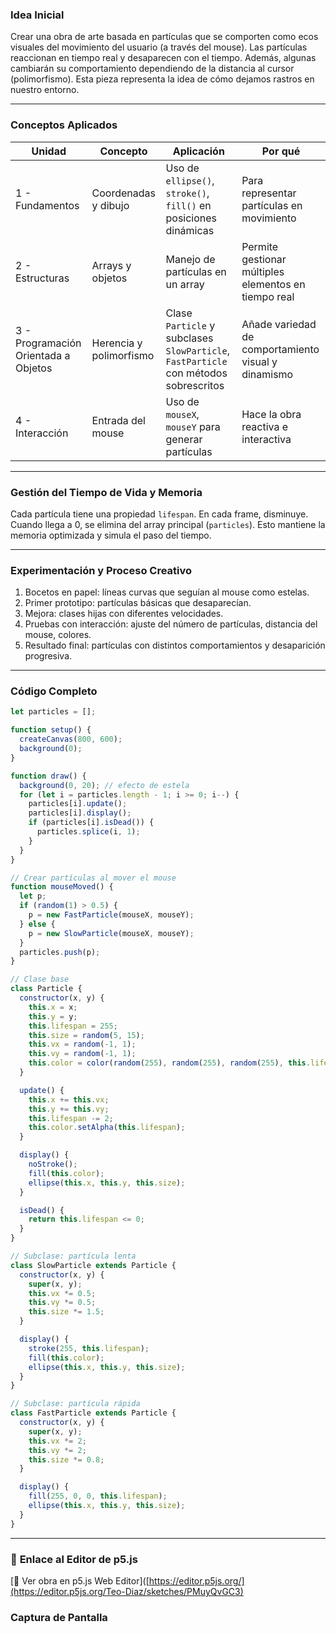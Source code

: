### **Idea Inicial**
Crear una obra de arte basada en partículas que se comporten como ecos visuales del movimiento del usuario (a través del mouse). Las partículas reaccionan en tiempo real y desaparecen con el tiempo. Además, algunas cambiarán su comportamiento dependiendo de la distancia al cursor (polimorfismo). Esta pieza representa la idea de cómo dejamos rastros en nuestro entorno.

---

### **Conceptos Aplicados**

| Unidad | Concepto | Aplicación | Por qué |
|--------|----------|------------|---------|
| 1 - Fundamentos | Coordenadas y dibujo | Uso de `ellipse()`, `stroke()`, `fill()` en posiciones dinámicas | Para representar partículas en movimiento |
| 2 - Estructuras | Arrays y objetos | Manejo de partículas en un array | Permite gestionar múltiples elementos en tiempo real |
| 3 - Programación Orientada a Objetos | Herencia y polimorfismo | Clase `Particle` y subclases `SlowParticle`, `FastParticle` con métodos sobrescritos | Añade variedad de comportamiento visual y dinamismo |
| 4 - Interacción | Entrada del mouse | Uso de `mouseX`, `mouseY` para generar partículas | Hace la obra reactiva e interactiva |

---

### **Gestión del Tiempo de Vida y Memoria**

Cada partícula tiene una propiedad `lifespan`. En cada frame, disminuye. Cuando llega a 0, se elimina del array principal (`particles`). Esto mantiene la memoria optimizada y simula el paso del tiempo.

---

### **Experimentación y Proceso Creativo**
1. Bocetos en papel: líneas curvas que seguían al mouse como estelas.
2. Primer prototipo: partículas básicas que desaparecían.
3. Mejora: clases hijas con diferentes velocidades.
4. Pruebas con interacción: ajuste del número de partículas, distancia del mouse, colores.
5. Resultado final: partículas con distintos comportamientos y desaparición progresiva.

---

### **Código Completo**

```javascript
let particles = [];

function setup() {
  createCanvas(800, 600);
  background(0);
}

function draw() {
  background(0, 20); // efecto de estela
  for (let i = particles.length - 1; i >= 0; i--) {
    particles[i].update();
    particles[i].display();
    if (particles[i].isDead()) {
      particles.splice(i, 1);
    }
  }
}

// Crear partículas al mover el mouse
function mouseMoved() {
  let p;
  if (random(1) > 0.5) {
    p = new FastParticle(mouseX, mouseY);
  } else {
    p = new SlowParticle(mouseX, mouseY);
  }
  particles.push(p);
}

// Clase base
class Particle {
  constructor(x, y) {
    this.x = x;
    this.y = y;
    this.lifespan = 255;
    this.size = random(5, 15);
    this.vx = random(-1, 1);
    this.vy = random(-1, 1);
    this.color = color(random(255), random(255), random(255), this.lifespan);
  }

  update() {
    this.x += this.vx;
    this.y += this.vy;
    this.lifespan -= 2;
    this.color.setAlpha(this.lifespan);
  }

  display() {
    noStroke();
    fill(this.color);
    ellipse(this.x, this.y, this.size);
  }

  isDead() {
    return this.lifespan <= 0;
  }
}

// Subclase: partícula lenta
class SlowParticle extends Particle {
  constructor(x, y) {
    super(x, y);
    this.vx *= 0.5;
    this.vy *= 0.5;
    this.size *= 1.5;
  }

  display() {
    stroke(255, this.lifespan);
    fill(this.color);
    ellipse(this.x, this.y, this.size);
  }
}

// Subclase: partícula rápida
class FastParticle extends Particle {
  constructor(x, y) {
    super(x, y);
    this.vx *= 2;
    this.vy *= 2;
    this.size *= 0.8;
  }

  display() {
    fill(255, 0, 0, this.lifespan);
    ellipse(this.x, this.y, this.size);
  }
}
```

---

### 🔗 **Enlace al Editor de p5.js**
[🔗 Ver obra en p5.js Web Editor]([https://editor.p5js.org/](https://editor.p5js.org/Teo-Diaz/sketches/PMuyQvGC3)
### **Captura de Pantalla**
